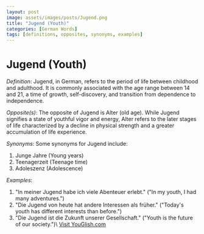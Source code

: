 ```yaml
---
layout: post
image: assets/images/posts/Jugend.png
title: "Jugend (Youth)"
categories: [German Words]
tags: [definitions, opposites, synonyms, examples]
---
```


# Jugend (Youth)

*Definition*:
Jugend, in German, refers to the period of life between childhood and adulthood. It is commonly associated with the age range between 14 and 21, a time of growth, self-discovery, and transition from dependence to independence.

*Opposite(s)*:
The opposite of Jugend is Alter (old age). While Jugend signifies a state of youthful vigor and energy, Alter refers to the later stages of life characterized by a decline in physical strength and a greater accumulation of life experience.

*Synonyms*:
Some synonyms for Jugend include:

1. Junge Jahre (Young years)
2. Teenagerzeit (Teenage time)
3. Adoleszenz (Adolescence)

*Examples*:
1. "In meiner Jugend habe ich viele Abenteuer erlebt." ("In my youth, I had many adventures.")
2. "Die Jugend von heute hat andere Interessen als früher." ("Today's youth has different interests than before.")
3. "Die Jugend ist die Zukunft unserer Gesellschaft." ("Youth is the future of our society.")\ <a id="yg-widget-0" class="youglish-widget" data-query="Jugend" data-lang="german" data-components="8412" data-auto-start="0" data-bkg-color="theme_light" data-title="How%20to%20pronounce%20Jugend%20in%20German"  rel="nofollow" href="https://youglish.com">Visit YouGlish.com</a><script async src="https://youglish.com/public/emb/widget.js" charset="utf-8"></script>